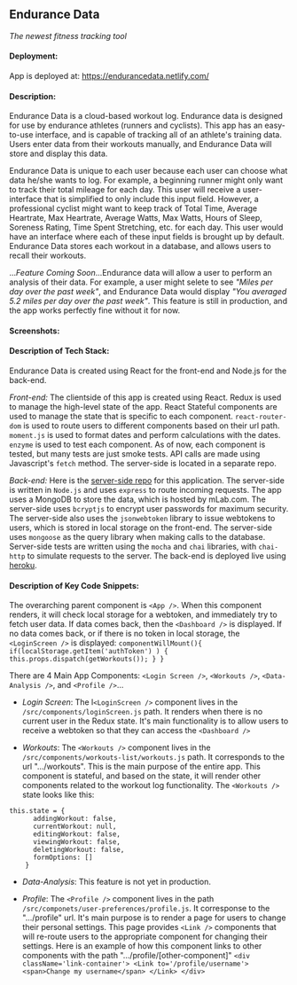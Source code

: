 ## Endurance Data
  *The newest fitness tracking tool*




#### Deployment:

  App is deployed at: https://endurancedata.netlify.com/ 




#### Description:

  Endurance Data is a cloud-based workout log.  Endurance data is designed for use by endurance athletes (runners and cyclists).  This app has an easy-to-use interface, and is capable of tracking all of an athlete's training data.  Users enter data from their workouts manually, and Endurance Data will store and display this data.

  Endurance Data is unique to each user because each user can choose what data he/she wants to log.  For example, a beginning runner might only want to track their total mileage for each day.  This user will receive a user-interface that is simplified to only include this input field.  However, a professional cyclist might want to keep track of Total Time, Average Heartrate, Max Heartrate, Average Watts, Max Watts, Hours of Sleep, Soreness Rating, Time Spent Stretching, etc. for each day.  This user would have an interface where each of these input fields is brought up by default.  Endurance Data stores each workout in a database, and allows users to recall their workouts.

  ...*Feature Coming Soon*...Endurance data will allow a user to perform an analysis of their data.  For example, a user might selete to see *"Miles per day over the past week"*, and Endurance Data would display *"You averaged 5.2 miles per day over the past week"*.  This feature is still in production, and the app works perfectly fine without it for now.



#### Screenshots:

#### Description of Tech Stack:

   Endurance Data is created using React for the front-end and Node.js for the back-end.

   *Front-end:* The clientside of this app is created using React.  Redux is used to manage the high-level state of the app.  React Stateful components are used to manage the state that is specific to each component.  `react-router-dom` is used to route users to different components based on their url path.  `moment.js` is used to format dates and perform calculations with the dates.  `enzyme` is used to test each component.  As of now, each component is tested, but many tests are just smoke tests.  API calls are made using Javascript's `fetch` method.  The server-side is located in a separate repo.

   *Back-end:* Here is the [server-side repo](https://github.com/thinkful-ei22/morgan-fullStack-server.git) for this application.  The server-side is written in `Node.js` and uses `express` to route incoming requests.  The app uses a MongoDB to store the data, which is hosted by mLab.com.  The server-side uses `bcryptjs` to encrypt user passwords for maximum security.  The server-side also uses the `jsonwebtoken` library to issue webtokens to users, which is stored in local storage on the front-end.  The server-side uses `mongoose` as the query library when making calls to the database.  Server-side tests are written using the `mocha` and `chai` libraries, with `chai-http` to simulate requests to the server.  The back-end is deployed live using [heroku](https://endurance-data-server.herokuapp.com/).

#### Description of Key Code Snippets:

The overarching parent component is `<App />`.  When this component renders, it will check local storage for a webtoken, and immediately try to fetch user data.  If data comes back, then the `<Dashboard />` is displayed.  If no data comes back, or if there is no token in local storage, the `<LoginScreen />` is displayed:
  `componentWillMount(){
    if(localStorage.getItem('authToken') ) {
      this.props.dispatch(getWorkouts());
    }
  }`


There are 4 Main App Components: `<Login Screen />`, `<Workouts />`, `<Data-Analysis />`, and `<Profile />`...

- *Login Screen*: The l`<LoginScreen />` component lives in the `/src/components/loginScreen.js` path.  It renders when there is no current user in the Redux state.  It's main functionality is to allow users to receive a webtoken so that they can access the `<Dashboard />`


- *Workouts*: The `<Workouts />` component lives in the `/src/components/workouts-list/workouts.js` path.  It corresponds to the url ".../workouts".  This is the main purpose of the entire app.  This component is stateful, and based on the state, it will render other components related to the workout log functionality.  The `<Workouts />` state looks like this:     
```
this.state = {
      addingWorkout: false,
      currentWorkout: null,
      editingWorkout: false,
      viewingWorkout: false,
      deletingWorkout: false,
      formOptions: []
    }
```
    
    
- *Data-Analysis*: This feature is not yet in production.

- *Profile*: The `<Profile />` component lives in the path `/src/componets/user-preferences/profile.js`.  It corresponse to the ".../profile" url.  It's main purpose is to render a page for users to change their personal settings.  This page provides `<Link />` components that will re-route users to the appropriate component for changing their settings.  Here is an example of how this component links to other components with the path ".../profile/\[other-component]"
        `<div className='link-container'>
          <Link to='/profile/username'>
            <span>Change my username</span>
          </Link>
        </div>`
    

